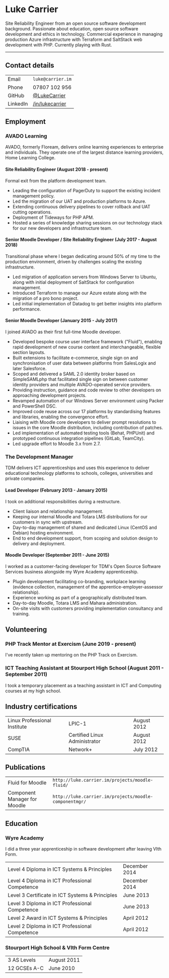 # Luke Carrier

Site Reliability Engineer from an open source software development background. Passionate about education, open source software development and ethics in technology. Commercial experience in managing production Azure infrastructure with Terraform and SaltStack web development with PHP. Currently playing with Rust.

---

## Contact details

| | |
| --- | --- |
| Email | `luke@carrier.im` |
| Phone | 07807 102 956 |
| GitHub | [@LukeCarrier](https://github.com/LukeCarrier) |
| LinkedIn | [/in/lukecarrier](https://uk.linkedin.com/in/lukecarrier) |

## Employment

### AVADO Learning

AVADO, formerly Floream, delivers online learning experiences to enterprise and individuals. They operate one of the largest distance learning providers, Home Learning College.

#### Site Reliability Engineer (August 2018 - present)

Formal exit from the platform development team.

* Leading the configuration of PagerDuty to support the existing incident management policy.
* Led the migration of our UAT and production platforms to Azure.
* Extending continuous delivery pipelines to cover rollback and UAT cutting operations.
* Deployment of Tideways for PHP APM.
* Hosted a series of knowledge sharing sessions on our technology stack for our new developers and infrastructure team.

#### Senior Moodle Developer / Site Reliability Engineer (July 2017 - August 2018)

Transitional phase where I began dedicating around 50% of my time to the production environment, driven by challenges scaling the existing infrastructure.

* Led migration of application servers from Windows Server to Ubuntu, along with initial deployment of SaltStack for configuration management.
* Introduced Terraform to manage our Azure estate along with the migration of a pro bono project.
* Led initial implementation of Datadog to get better insights into platform performance.

#### Senior Moodle Developer (January 2015 - July 2017)

I joined AVADO as their first full-time Moodle developer.

* Developed bespoke course user interface framework ("Fluid"), enabling rapid development of new course content and interchangeable, flexible section layouts.
* Built extensions to facilitate e-commerce, single sign on and synchronisation of user data between platforms from SalesLogix and later Salesforce.
* Scoped and delivered a SAML 2.0 identity broker based on SimpleSAMLphp that facilitated single sign on between customer identity providers and multiple AVADO-operated service providers.
* Providing instruction, guidance and code review to other developers on approaching development projects.
* Revamped automation of our Windows Server environment using Packer and PowerShell DSC.
* Improved code reuse across our 17 platforms by standardising features and libraries, enabling the convergence effort.
* Liaising with Moodle core developers to deliver prompt resolutions to issues in the core Moodle distribution, including contribution of patches.
* Led implementation of automated testing tools (Behat, PHPUnit) and prototyped continuous integration pipelines (GitLab, TeamCity).
* Led upgrade effort to Moodle 3.x from 2.7.

### The Development Manager

TDM delivers ICT apprenticeships and uses this experience to deliver educational technology platforms to schools, colleges, universities and private companies.

#### Lead Developer (February 2013 - January 2015)

I took on additional responsibilities during a restructure.

* Client liaison and relationship management.
* Keeping our internal Moodle and Totara LMS distributions for our customers in sync with upstream.
* Day-to-day management of shared and dedicated Linux (CentOS and Debian) hosting environment.
* End to end development support, from scoping and solution design to delivery and deployment.

#### Moodle Developer (September 2011 - June 2015)

I worked as a customer-facing developer for TDM's Open Source Software Services business alongside my Wyre Academy apprenticeship.

* Plugin development facilitating co-branding, workplace learning (evidence collection, management of the apprentice-employer-assessor relationship).
* Experience working as part of a geographically distributed team.
* Day-to-day Moodle, Totara LMS and Mahara administration.
* On-site visits with customers providing implementation consultancy and training.

## Volunteering

### PHP Track Mentor at Exercism (June 2019 - present)

I've recently taken up mentoring on the PHP Track on Exercism.

### ICT Teaching Assistant at Stourport High School (August 2011 - September 2011)

I took a temporary placement as a teaching assistant in ICT and Computing courses at my high school.

## Industry certifications

| | | |
| --- | --- | --- |
| Linux Professional Institute | LPIC-1 | August 2012 |
| SUSE | Certified Linux Administrator | August 2012 |
| CompTIA | Network+ | July 2012 |

## Publications

| | |
| --- | --- |
| Fluid for Moodle | `http://luke.carrier.im/projects/moodle-fluid/` |
| Component Manager for Moodle | `http://luke.carrier.im/projects/moodle-componentmgr/` |

## Education

### Wyre Academy

I did a three year apprenticeship in software development after leaving VIth Form.

| | |
| --- | --- |
| Level 4 Diploma in ICT Systems &amp; Principles | December 2014 |
| Level 4 Diploma in ICT Professional Competence | December 2014 |
| Level 3 Certificate in ICT Systems &amp; Principles | June 2013 |
| Level 3 Diploma in ICT Professional Competence | June 2013 |
| Level 2 Award in ICT Systems &amp; Principles | April 2012 |
| Level 2 Diploma in ICT Professional Competence | April 2012 |

### Stourport High School & VIth Form Centre

| | |
| --- | --- |
| 3 AS Levels | August 2011 |
| 12 GCSEs A-C | June 2010 |
